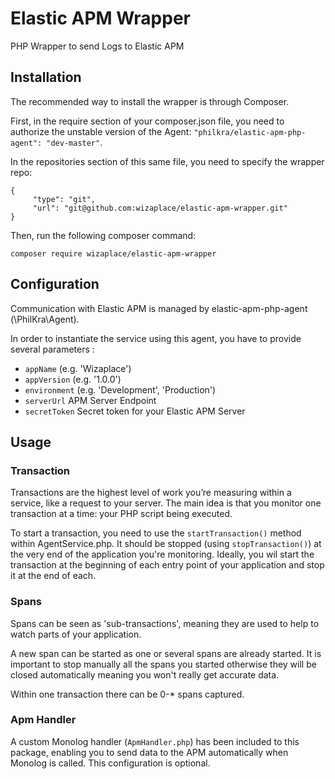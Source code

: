 # Elastic APM Wrapper

PHP Wrapper to send Logs to Elastic APM

## Installation

The recommended way to install the wrapper is through Composer.

First, in the require section of your composer.json file, you need to authorize the unstable version of the Agent:
`"philkra/elastic-apm-php-agent": "dev-master"`.

In the repositories section of this same file, you need to specify the wrapper repo:

    {
         "type": "git",
         "url": "git@github.com:wizaplace/elastic-apm-wrapper.git"
    }

Then, run the following composer command:

```composer require wizaplace/elastic-apm-wrapper```

## Configuration

Communication with Elastic APM is managed by elastic-apm-php-agent (\PhilKra\Agent).

In order to instantiate the service using this agent, you have to provide several parameters :
- `appName` (e.g. 'Wizaplace')
- `appVersion` (e.g. '1.0.0')
- `environment` (e.g. 'Development', 'Production')
- `serverUrl` APM Server Endpoint
- `secretToken` Secret token for your Elastic APM Server

## Usage

### Transaction
Transactions are the highest level of work you’re measuring within a service, like a request to your server.
The main idea is that you monitor one transaction at a time: your PHP script being executed.


To start a transaction, you need to use the ```startTransaction()``` method within AgentService.php.
It should be stopped (using ```stopTransaction()```) at the very end of the application you're monitoring.
Ideally, you wil start the transaction at the beginning of each entry point of your application
and stop it at the end of each.

### Spans
Spans can be seen as 'sub-transactions', meaning they are used to help to watch parts of your application.

A new span can be started as one or several spans are already started. It is important to stop manually all the spans you started otherwise they will be closed automatically meaning you won't really get accurate data.

Within one transaction there can be 0-* spans captured.

### Apm Handler
A custom Monolog handler (`ApmHandler.php`) has been included to this package, enabling you to send data to the APM automatically when Monolog is called.
This configuration is optional.


